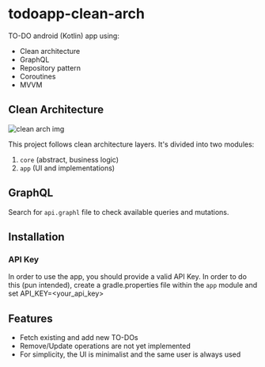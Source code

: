 # todoapp-clean-arch
TO-DO android (Kotlin) app using:
* Clean architecture
* GraphQL 
* Repository pattern
* Coroutines
* MVVM

## Clean Architecture

![clean arch img](https://www.oncehub.com/hs-fs/hubfs/Marketing/02.%20Website%20assets/03.%20Blog/new-posts/explaining-clean-architecture/The%20Clean%20Architecture.png?width=772&name=The%20Clean%20Architecture.png)

This project follows clean architecture layers. It's divided into two modules: 
1. `core` (abstract, business logic) 
2. `app` (UI and implementations)

## GraphQL
Search for `api.graphl` file to check available queries and mutations.

## Installation

### API Key
In order to use the app, you should provide a valid API Key. In order to do this (pun intended), create a gradle.properties file within the `app` module and set 
API_KEY=<your_api_key>

## Features
* Fetch existing and add new TO-DOs
* Remove/Update operations are not yet implemented
* For simplicity, the UI is minimalist and the same user is always used
